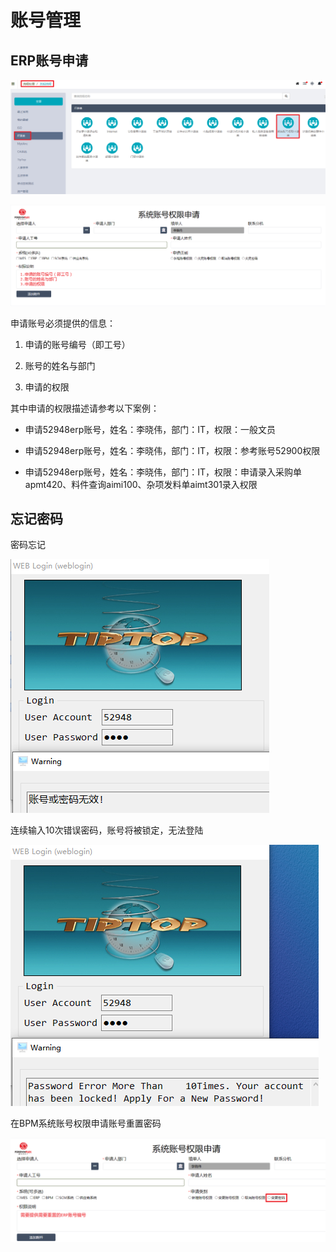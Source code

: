 

# 账号管理

## ERP账号申请

![d24d03aa-2518-4053-b7d9-7e62925c817a-Untitled.png](image/d24d03aa-2518-4053-b7d9-7e62925c817a-Untitled.png)

![3b8e2aa7-48a3-414b-97cf-792122b41eb8-Untitled.png](image/3b8e2aa7-48a3-414b-97cf-792122b41eb8-Untitled.png)

申请账号必须提供的信息：

1. 申请的账号编号（即工号）

1. 账号的姓名与部门

1. 申请的权限

其中申请的权限描述请参考以下案例：

- 申请52948erp账号，姓名：李晓伟，部门：IT，权限：一般文员

- 申请52948erp账号，姓名：李晓伟，部门：IT，权限：参考账号52900权限

- 申请52948erp账号，姓名：李晓伟，部门：IT，权限：申请录入采购单apmt420、料件查询aimi100、杂项发料单aimt301录入权限

## 忘记密码

密码忘记

![d8883cbc-a20e-465c-8e19-09402f038eda-Untitled.png](image/d8883cbc-a20e-465c-8e19-09402f038eda-Untitled.png)

连续输入10次错误密码，账号将被锁定，无法登陆

![43099b27-7ef1-4fcc-9b35-a6f8ed0f520e-Untitled.png](image/43099b27-7ef1-4fcc-9b35-a6f8ed0f520e-Untitled.png)

在BPM系统账号权限申请账号重置密码

![d2dbb07d-3464-46d3-ac8a-aac55ee98e83-Untitled.png](image/d2dbb07d-3464-46d3-ac8a-aac55ee98e83-Untitled.png)

